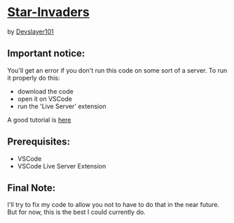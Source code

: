 # [Star-Invaders](https://github.com/Devslayer101/Space-Invades-v1.5)

by [Devslayer101](https://www.devinm.tk)

## Important notice:

You'll get an error if you don't run this code on some sort of a server. To run it properly do this:
- download the code
- open it on VSCode
- run the 'Live Server' extension

A good tutorial is [here](https://youtu.be/wD4mR7f2YIk?t=92)

## Prerequisites:
- VSCode
- VSCode Live Server Extension

## Final Note:
I'll try to fix my code to allow you not to have to do that in the near future. But for now, this is the best I could currently do.
